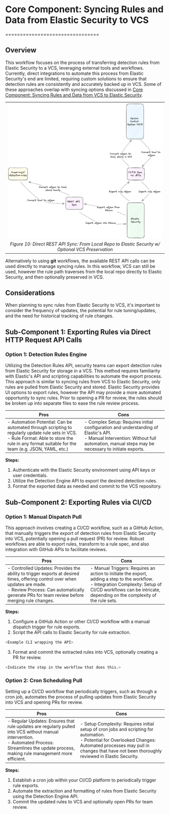 # Core Component: Syncing Rules and Data from Elastic Security to VCS
================================

## Overview

This workflow focuses on the process of transferring detection rules from Elastic Security to a VCS, leveraging external tools and workflows. Currently, direct integrations to automate this process from Elastic Security's end are limited, requiring custom solutions to ensure that detection rules are consistently and accurately backed up in VCS. Some of these approaches overlap with syncing options discussed in [Core Component: Syncing Rules and Data from VCS to Elastic Security](./core_component_syncing_rules_and_data_from_vcs_to_elastic_security.md).

|                                                                                           |
| ----------------------------------------------------------------------------------------- |
| <img src="_static/sync_rules_from_elastic_to_vcs.png"  alt="Sync from Elastic to VCS" id="figure3"/> |
| <center>*Figure 10: Direct REST API Sync: From Local Repo to Elastic Security w/ Optional VCS Preservation* </center>                                       |

Alternatively to using **git** workflows, the available REST API calls can be used directly to manage syncing rules. In this workflow, VCS can still be used, however the rule path traverses from the local repo directly to Elastic Security, and then optionally preserved in VCS.

## Considerations

When planning to sync rules from Elastic Security to VCS, it's important to consider the frequency of updates, the potential for rule tuning/updates, and the need for historical tracking of rule changes.

## Sub-Component 1: Exporting Rules via Direct HTTP Request API Calls

### Option 1:  Detection Rules Engine

Utilizing the Detection Rules API, security teams can export detection rules from Elastic Security for storage in a VCS. This method requires familiarity with Elastic's API and scripting capabilities to automate the export process. This approach is similar to syncing rules from VCS to Elastic Security, only rules are pulled from Elastic Security and stored. Elastic Security provides UI options to export rules, however the API may provide a more automated opportunity to sync rules. Prior to opening a PR for review, the rules should be broken up into separate files to ease the rule review process.

|Pros|Cons|
|-|-|
|- Automation Potential: Can be automated through scripting to regularly update rule sets in VCS.<br/> - Rule Format: Able to store the rule in any format suitable for the team (e.g. JSON, YAML, etc.)|- Complex Setup: Requires initial configuration and understanding of Elastic's API.<br/> - Manual Intervention: Without full automation, manual steps may be necessary to initiate exports.|

**Steps:**

1. Authenticate with the Elastic Security environment using API keys or user credentials.
1. Utilize the Detection Engine API to export the desired detection rules.
1. Format the exported data as needed and commit to the VCS repository.

## Sub-Component 2: Exporting Rules via CI/CD

### Option 1: Manual Dispatch Pull

This approach involves creating a CI/CD workflow, such as a GitHub Action, that manually triggers the export of detection rules from Elastic Security into VCS, potentially opening a pull request (PR) for review. Robust workflows are able to export rules, transform to a rule spec, and also integration with GitHub APIs to facilitate reviews.

|Pros|Cons|
|-|-|
|- Controlled Updates: Provides the ability to trigger exports at desired times, offering control over when updates are made.<br> - Review Process: Can automatically generate PRs for team review before merging rule changes.|- Manual Triggers: Requires an action to initiate the export, adding a step to the workflow.<br> - Integration Complexity: Setup of CI/CD workflows can be intricate, depending on the complexity of the rule sets.|

**Steps:**

1. Configure a GitHub Action or other CI/CD workflow with a manual dispatch trigger for rule exports.
1. Script the API calls to Elastic Security for rule extraction.

```bash
<Example CLI wrapping the API>
```

3. Format and commit the extracted rules into VCS, optionally creating a PR for review.

```bash
<Indicate the step in the workflow that does this.>
```

### Option 2: Cron Scheduling Pull

Setting up a CI/CD workflow that periodically triggers, such as through a cron job, automates the process of pulling updates from Elastic Security into VCS and opening PRs for review.

|Pros|Cons|
|-|-|
|- Regular Updates: Ensures that rule updates are regularly pulled into VCS without manual intervention.<br/> - Automated Process: Streamlines the update process, making rule management more efficient.|- Setup Complexity: Requires initial setup of cron jobs and scripting for automation.<br/> - Potential for Overlooked Changes: Automated processes may pull in changes that have not been thoroughly reviewed in Elastic Security.|

**Steps:**

1. Establish a cron job within your CI/CD platform to periodically trigger rule exports.
1. Automate the extraction and formatting of rules from Elastic Security using the Detection Engine API.
1. Commit the updated rules to VCS and optionally open PRs for team review.
